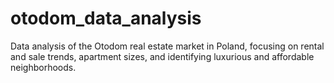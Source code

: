 # otodom_data_analysis
Data analysis of the Otodom real estate market in Poland, focusing on rental and sale trends, apartment sizes, and identifying luxurious and affordable neighborhoods.
